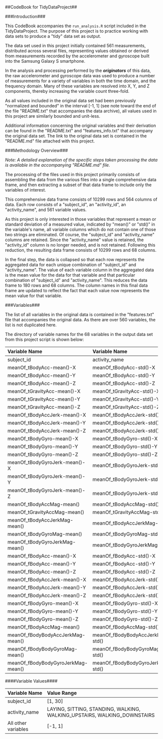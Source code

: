 ##CodeBook for TidyDataProject##

###Introduction###

This CodeBook accompanies the `run_analysis.R` script included in the TidyDataProject. The purpose of this project is to practice working with data sets to produce a "tidy" data set as output. 

The data set used in this project initially contained 561 measurements, distributed across several files, representing values obtained or derived from measurements recorded by the accelerometer and gyroscope built into the Samsung Galaxy S smartphone.

In the analysis and processing performed by the ***originators*** of this data, the raw accelerometer and gyroscope data was used to produce a number of measurements for a variety of variables in both the time domain, and the frequency domain. Many of these variables are resolved into X, Y, and Z components, thereby increasing the variable count three-fold. 

As all values included in the original data set had been previously "normalized and bounded" in the interval [-1, 1] (see note toward the end of the file "README.txt" that accompanies the data archive), all values used in this project are similarly bounded and unit-less.

Additional information concerning the original variables and their derivation can be found in the "README.txt" and "features_info.txt" that accompany the original data set. The link to the original data set is contained in the "README.md" file attached with this project.

###Methodology Overview###

*Note: A detailed explanation of the specific steps taken processing the data is available in the accompanying "README.md" file.*

The processing of the files used in this project primarily consists of assembling the data from the various files into a single comprehensive data frame, and then extracting a subset of that data frame to include only the variables of interest.

This comprehensive data frame consists of 10299 rows and 564 columns of data. Each row consists of a "subject_id", an "activity_id", an "activity_name", and 561 variable values.

As this project is only interested in those variables that represent a mean or standard deviation of a measured value, indicated by "mean()" or "std()" in the variable's name, all variable columns which do not contain one of those two strings are eliminated. Of course, the "subject_id" and "activity_name" columns are retained. Since the "activity_name" value is retained, the "activity_id" column is no longer needed, and is not retained. Following this reduction, the resulting data frame consists of 10299 rows and 68 columns.

In the final step, the data is collapsed so that each row represents the aggregated data for each unique combination of "subject_id" and "activity_name". The value of each variable column in the aggregated data is the mean value for the data for that variable and that particular combination of "subject_id" and "activity_name". This reduces the data frame to 180 rows and 68 columns. The column names in this final data frame are updated to reflect the fact that each value now represents the mean value for that variable.

###Variables###

The list of all variables in the original data is contained in the "features.txt" file that accompanies the original data. As there are over 560 variables, the list is not duplicated here.

The directory of variable names for the 68 variables in the output data set from this project script is shown below:

| Variable Name | Variable Name |
| :-------------|:------------------ |
| subject_id | activity_name || meanOf_tBodyAcc-mean()-X | meanOf_tBodyAcc-std()-X || meanOf_tBodyAcc-mean()-Y | meanOf_tBodyAcc-std()-Y || meanOf_tBodyAcc-mean()-Z | meanOf_tBodyAcc-std()-Z || meanOf_tGravityAcc-mean()-X | meanOf_tGravityAcc-std()-X || meanOf_tGravityAcc-mean()-Y | meanOf_tGravityAcc-std()-Y || meanOf_tGravityAcc-mean()-Z | meanOf_tGravityAcc-std()-Z || meanOf_tBodyAccJerk-mean()-X | meanOf_tBodyAccJerk-std()-X || meanOf_tBodyAccJerk-mean()-Y | meanOf_tBodyAccJerk-std()-Y || meanOf_tBodyAccJerk-mean()-Z | meanOf_tBodyAccJerk-std()-Z |
| meanOf_tBodyGyro-mean()-X | meanOf_tBodyGyro-std()-X || meanOf_tBodyGyro-mean()-Y | meanOf_tBodyGyro-std()-Y || meanOf_tBodyGyro-mean()-Z | meanOf_tBodyGyro-std()-Z || meanOf_tBodyGyroJerk-mean()-X | meanOf_tBodyGyroJerk-std()-X || meanOf_tBodyGyroJerk-mean()-Y | meanOf_tBodyGyroJerk-std()-Y || meanOf_tBodyGyroJerk-mean()-Z | meanOf_tBodyGyroJerk-std()-Z || meanOf_tBodyAccMag-mean() | meanOf_tBodyAccMag-std() || meanOf_tGravityAccMag-mean() | meanOf_tGravityAccMag-std() || meanOf_tBodyAccJerkMag-mean() | meanOf_tBodyAccJerkMag-std() || meanOf_tBodyGyroMag-mean() | meanOf_tBodyGyroMag-std() || meanOf_tBodyGyroJerkMag-mean() | meanOf_tBodyGyroJerkMag-std() || meanOf_fBodyAcc-mean()-X | meanOf_fBodyAcc-std()-X || meanOf_fBodyAcc-mean()-Y | meanOf_fBodyAcc-std()-Y || meanOf_fBodyAcc-mean()-Z | meanOf_fBodyAcc-std()-Z |
| meanOf_fBodyAccJerk-mean()-X | meanOf_fBodyAccJerk-std()-X || meanOf_fBodyAccJerk-mean()-Y | meanOf_fBodyAccJerk-std()-Y || meanOf_fBodyAccJerk-mean()-Z | meanOf_fBodyAccJerk-std()-Z || meanOf_fBodyGyro-mean()-X | meanOf_fBodyGyro-std()-X | | meanOf_fBodyGyro-mean()-Y | meanOf_fBodyGyro-std()-Y || meanOf_fBodyGyro-mean()-Z | meanOf_fBodyGyro-std()-Z | | meanOf_fBodyAccMag-mean() | meanOf_fBodyAccMag-std() || meanOf_fBodyBodyAccJerkMag-mean() | meanOf_fBodyBodyAccJerkMag-std() || meanOf_fBodyBodyGyroMag-mean() | meanOf_fBodyBodyGyroMag-std() | | meanOf_fBodyBodyGyroJerkMag-mean() | meanOf_fBodyBodyGyroJerkMag-std() |

####Variable Values####

| Variable Name| Value Range |
|:------------------------- |:-------------------|
|subject_id | [1, 30] |
|activity_name | LAYING, SITTING, STANDING, WALKING, WALKING_UPSTAIRS, WALKING_DOWNSTAIRS |
| All other variables | [-1, 1] |










